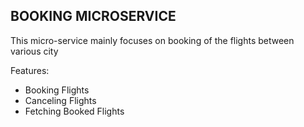     
## BOOKING MICROSERVICE
This micro-service mainly focuses on booking of the flights between various city

Features:
 - Booking Flights
 - Canceling Flights
 - Fetching Booked Flights